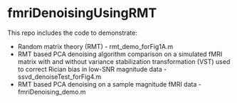 # fmriDenoisingUsingRMT
This repo includes the code to demonstrate:
- Random matrix theory (RMT) - rmt_demo_forFig1A.m
- RMT based PCA denoising algorithm comparison on a simulated fMRI matrix with and without variance stabilization transformation (VST) used to correct Rician bias in low-SNR magnitude data - ssvd_denoiseTest_forFig4.m
- RMT based PCA denoising on a sample magnitude fMRI data - fmriDenoising_demo.m
